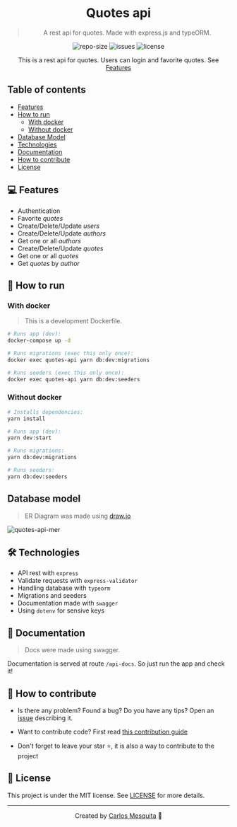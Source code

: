 <div align="center">
  <h1>
    Quotes api
  </h1>
  <blockquote>
    A rest api for quotes. Made with express.js and typeORM.
  </blockquote>
  <div id="badges">
    <img src="https://img.shields.io/github/repo-size/carlos3g/expo-starter?color=4000FF" alt="repo-size" />
    <img src="https://img.shields.io/github/issues-raw/carlos3g/expo-starter?color=4000FF" alt="issues" />
    <img src="https://img.shields.io/badge/license-MIT-4000FF" alt="license" />
  </div>
</div>

<div align="center">

This is a rest api for quotes. Users can login and favorite quotes. See [Features](#-features)

</div>

## Table of contents

- [Features](#-features)
- [How to run](#-how-to-run)
  - [With docker](#with-docker)
  - [Without docker](#without-docker)
- [Database Model](#-database-model)
- [Technologies](#-technologies)
- [Documentation](#-documentation)
- [How to contribute](#-how-to-contribute)
- [License](#-license)

## 💻 Features

- Authentication
- Favorite _quotes_
- Create/Delete/Update _users_
- Create/Delete/Update _authors_
- Get one or all _authors_
- Create/Delete/Update _quotes_
- Get one or all _quotes_
- Get _quotes_ by _author_

## 🚀 How to run

### With docker

> This is a development Dockerfile.

```bash
# Runs app (dev):
docker-compose up -d

# Runs migrations (exec this only once):
docker exec quotes-api yarn db:dev:migrations

# Runs seeders (exec this only once):
docker exec quotes-api yarn db:dev:seeders
```

### Without docker

```bash
# Installs dependencies:
yarn install

# Runs app (dev):
yarn dev:start

# Runs migrations:
yarn db:dev:migrations

# Runs seeders:
yarn db:dev:seeders
```

## Database model

> ER Diagram was made using [draw.io](https://draw.io)

![quotes-api-mer](https://user-images.githubusercontent.com/52337966/212559007-f09cc46a-d585-4412-8d2e-d75a1d1cc150.png)

## 🛠 Technologies

- API rest with `express`
- Validate requests with `express-validator`
- Handling database with `typeorm`
- Migrations and seeders
- Documentation made with `swagger`
- Using `dotenv` for sensive keys

## 📝 Documentation

> Docs were made using swagger.

Documentation is served at route `/api-docs`. So just run the app and check it!

## 🤝 How to contribute

- Is there any problem? Found a bug? Do you have any tips? Open an [issue](https://github.com/carlos3g/expo-starter/issues) describing it.

- Want to contribute code? First read [this contribution guide](https://github.com/firstcontributions/first-contributions)

- Don't forget to leave your star ⭐, it is also a way to contribute to the project

## 📝 License

This project is under the MIT license. See [LICENSE](LICENSE) for more details.

---

<div align="center">

Created by [Carlos Mesquita](https://github.com/carlos3g) 💜

</div>
